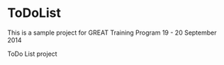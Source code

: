 ToDoList
========
This is a sample project for GREAT Training Program 19 - 20 September 2014

ToDo List project
